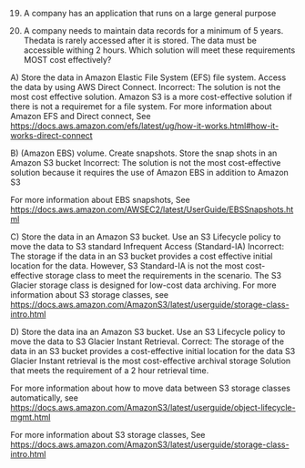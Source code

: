 19. A company has an application that runs on a large general purpose 


20. A company needs to maintain data records for a minimum of 5 years. Thedata is rarely accessed after it is stored. The data must be accessible withing 2 hours.
Which solution will meet these requirements MOST cost effectively?

A) Store the data in Amazon Elastic File System (EFS) file system. Access the data by using AWS Direct Connect.
Incorrect: The solution is not the most cost effective solution. Amazon S3 is a more cost-effective  solution if there is not a requiremet for a file system.
For more information about Amazon EFS and Direct connect, See https://docs.aws.amazon.com/efs/latest/ug/how-it-works.html#how-it-works-direct-connect

B) (Amazon EBS) volume. Create snapshots. Store the snap shots in an Amazon S3 bucket
Incorrect: The solution is not the most cost-effective solution because it requires the use of Amazon EBS in addition to Amazon S3

For more information about EBS snapshots, See https://docs.aws.amazon.com/AWSEC2/latest/UserGuide/EBSSnapshots.html

C) Store the data in an Amazon S3 bucket. Use an S3 Lifecycle policy to move the data to S3 standard Infrequent Access (Standard-IA) 
Incorrect: The storage if the data in an S3 bucket provides a cost effective initial location for the data. However, S3 Standard-IA is not the most cost-effective storage class to meet the requirements in the scenario. The S3 Glacier storage class is designed for low-cost data archiving.
For more information about S3 storage classes, see https://docs.aws.amazon.com/AmazonS3/latest/userguide/storage-class-intro.html

D) Store the data ina an Amazon S3 bucket. Use an S3 Lifecycle policy to move the data to S3 Glacier Instant Retrieval.
Correct: The storage of the data in an S3 bucket provides a cost-effective initial location for the data S3 Glacier Instant retrieval is the most cost-effective archival storage Solution that meets the requirement of a 2 hour retrieval time.

For more information about how to move data between S3 storage classes automatically, see https://docs.aws.amazon.com/AmazonS3/latest/userguide/object-lifecycle-mgmt.html

For more information about S3 storage classes, See https://docs.aws.amazon.com/AmazonS3/latest/userguide/storage-class-intro.html